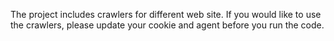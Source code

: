 The project includes crawlers for different web site.
If you would like to use the crawlers, please update your cookie and agent before you run the code. 
